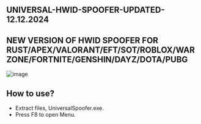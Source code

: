 ## UNIVERSAL-HWID-SPOOFER-UPDATED-12.12.2024
## NEW VERSION OF HWID SPOOFER FOR RUST/APEX/VALORANT/EFT/SOT/ROBLOX/WARZONE/FORTNITE/GENSHIN/DAYZ/DOTA/PUBG

![image](https://github.com/user-attachments/assets/0847aace-8bbe-4eba-9599-fd8a552624d8)


## How to use?
- Extract files, UniversalSpoofer.exe.
- Press F8 to open Menu.
